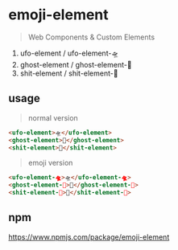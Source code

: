 # emoji-element

> Web Components &amp; Custom Elements 

1. ufo-element / ufo-element-🛸
2. ghost-element / ghost-element-👻
3. shit-element / shit-element-💩

## usage

>  normal version

```html
<ufo-element>🛸</ufo-element>
<ghost-element>👻</ghost-element>
<shit-element>💩</shit-element>

```

> emoji version

```html
<ufo-element-🛸>🛸</ufo-element-🛸>
<ghost-element-👻>👻</ghost-element-👻>
<shit-element-💩>💩</shit-element-💩>

```

## npm

https://www.npmjs.com/package/emoji-element

